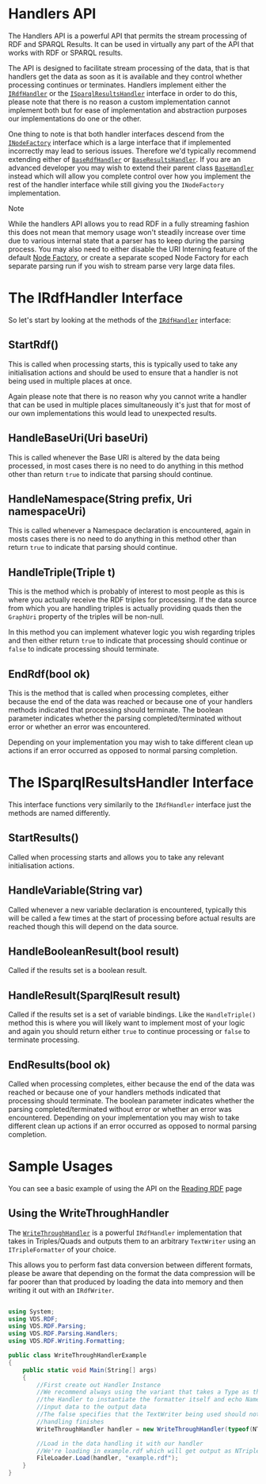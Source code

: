 # Handlers API 

The Handlers API is a powerful API that permits the stream processing of RDF and SPARQL Results.  It can be used in virtually any part of the API that works with RDF or SPARQL results.

The API is designed to facilitate stream processing of the data, that is that handlers get the data as soon as it is available and they control whether processing continues or terminates. Handlers implement either the [`IRdfHandler`](xref:VDS.RDF.IRdfHandler) or the [`ISparqlResultsHandler`](xref:VDS.RDF.ISparqlResultsHandler) interface in order to do this, please note that there is no reason a custom implementation cannot implement both but for ease of implementation and abstraction purposes our implementations do one or the other.

One thing to note is that both handler interfaces descend from the [`INodeFactory`](xref:VDS.RDF.INodeFactory) interface which is a large interface that if implemented incorrectly may lead to serious issues. Therefore we'd typically recommend extending either of [`BaseRdfHandler`](xref:VDS.RDF.Parsing.Handlers.BaseRdfHandler) or [`BaseResultsHandler`](xref:VDS.RDF.Parsing.Handlers.BaseResultsHandler). If you are an advanced developer you may wish to extend their parent class [`BaseHandler`](xref:VDS.RDF.Parsing.Handlers.BaseHandler) instead which will allow you complete control over how you implement the rest of the handler interface while still giving you the `INodeFactory` implementation.

> [!NOTE]
> While the handlers API allows you to read RDF in a fully streaming fashion this does not mean that memory usage won't steadily increase over time due to various internal state that a parser has to keep during the parsing process. 
> You may also need to either disable the URI Interning feature of the default [Node Factory](node_factory.md), or create a separate scoped Node Factory for each separate parsing run if you wish to stream parse very large data files.

# The IRdfHandler Interface 

So let's start by looking at the methods of the [`IRdfHandler`](xref:VDS.RDF.IRdfHandler) interface:

## StartRdf() 

This is called when processing starts, this is typically used to take any initialisation actions and should be used to ensure that a handler is not being used in multiple places at once.

Again please note that there is no reason why you cannot write a handler that can be used in multiple places simultaneously it's just that for most of our own implementations this would lead to unexpected results.

## HandleBaseUri(Uri baseUri) 

This is called whenever the Base URI is altered by the data being processed, in most cases there is no need to do anything in this method other than return `true` to indicate that parsing should continue.

## HandleNamespace(String prefix, Uri namespaceUri) 

This is called whenever a Namespace declaration is encountered, again in mosts cases there is no need to do anything in this method other than return `true` to indicate that parsing should continue.

## HandleTriple(Triple t) 

This is the method which is probably of interest to most people as this is where you actually receive the RDF triples for processing. If the data source from which you are handling triples is actually providing quads then the `GraphUri` property of the triples will be non-null.

In this method you can implement whatever logic you wish regarding triples and then either return `true` to indicate that processing should continue or `false` to indicate processing should terminate.

## EndRdf(bool ok) 

This is the method that is called when processing completes, either because the end of the data was reached or because one of your handlers methods indicated that processing should terminate. The boolean parameter indicates whether the parsing completed/terminated without error or whether an error was encountered. 

Depending on your implementation you may wish to take different clean up actions if an error occurred as opposed to normal parsing completion.

# The ISparqlResultsHandler Interface 

This interface functions very similarily to the `IRdfHandler` interface just the methods are named differently.

## StartResults() 

Called when processing starts and allows you to take any relevant initialisation actions.

## HandleVariable(String var) 

Called whenever a new variable declaration is encountered, typically this will be called a few times at the start of processing before actual results are reached though this will depend on the data source.

## HandleBooleanResult(bool result) 

Called if the results set is a boolean result.

## HandleResult(SparqlResult result) 

Called if the results set is a set of variable bindings. Like the `HandleTriple()` method this is where you will likely want to implement most of your logic and again you should return either `true` to continue processing or `false` to terminate processing.

## EndResults(bool ok) 

Called when processing completes, either because the end of the data was reached or because one of your handlers methods indicated that processing should terminate. The boolean parameter indicates whether the parsing completed/terminated without error or whether an error was encountered. Depending on your implementation you may wish to take different clean up actions if an error occurred as opposed to normal parsing completion.

# Sample Usages 

You can see a basic example of using the API on the [Reading RDF](reading_rdf.md) page

## Using the WriteThroughHandler 

The [`WriteThroughHandler`](xref:VDS.RDF.Parsing.Handlers.WriteThroughHandler) is a powerful `IRdfHandler` implementation that takes in Triples/Quads and outputs them to an arbitrary `TextWriter` using an `ITripleFormatter` of your choice.

This allows you to perform fast data conversion between different formats, please be aware that depending on the format the data compression will be far poorer than that produced by loading the data into memory and then writing it out with an `IRdfWriter`.

```csharp

using System;
using VDS.RDF;
using VDS.RDF.Parsing;
using VDS.RDF.Parsing.Handlers;
using VDS.RDF.Writing.Formatting;

public class WriteThroughHandlerExample
{
	public static void Main(String[] args)
	{
		//First create out Handler Instance
		//We recommend always using the variant that takes a Type as this allows
		//the Handler to instantiate the formatter itself and echo Namespaces from the
		//input data to the output data
		//The false specifies that the TextWriter being used should not be closed when
		//handling finishes
		WriteThroughHandler handler = new WriteThroughHandler(typeof(NTriplesFormatter), Console.Out, false);

		//Load in the data handling it with our handler
		//We're loading in example.rdf which will get output as NTriples to the Console
		FileLoader.Load(handler, "example.rdf");
	}
}
```